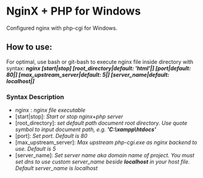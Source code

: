 # NginX + PHP for Windows
Configured nginx with php-cgi for Windows.

## How to use:
For optimal, use bash or git-bash to execute nginx file inside directory with syntax:
***nginx [start|stop] [root_directory|default: 'html'|<string>] [port|default: 80|<number>] [max_upstream_server|default: 5|<number>] [server_name|default: localhost|<string>]***

### Syntax Description
- nginx : *nginx file executable*
- [start|stop]: *Start or stop nginx+php server*
- [root_directory]: *set default path document root directory. Use quote symbol to input document path, e.g. __'C:\xampp\htdocs'__*
- [port]: *Set port. Default is 80*
- [max_upstream_server]: *Max upstream php-cgi.exe as nginx backend to use. Default is 5*
- [server_name]: *Set server name aka domain name of project. You must set dns to use custom server_name beside __localhost__ in your host file. Default server_name is localhost*